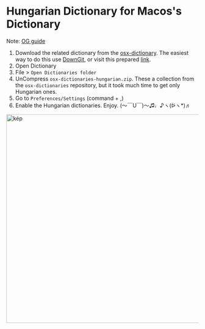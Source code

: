 # Hungarian Dictionary for Macos's Dictionary

Note: [OG guide](https://best-mac-tips.com/2021/05/16/install-custom-dictionaries-on-macos/)
1. Download the related dictionary from the [osx-dictionary](https://github.com/afischer/osx-dictionaries/tree/master/hungarian). The easiest way to do this use [DownGit](https://minhaskamal.github.io/DownGit/#/home), or visit this prepared [link](https://minhaskamal.github.io/DownGit/#/home?url=https:%2F%2Fgithub.com%2Fafischer%2Fosx-dictionaries%2Ftree%2Fmaster%2Fhungarian).
2. Open Dictionary
3. File > `Open Dictionaries folder`
4. UnCompress `osx-dictionaries-hungarian.zip`. These a collection from the `osx-dictionaries` repository, but it took much time to get only Hungarian ones.
5. Go to `Preferences/Settings` (command + ,)
6. Enable the Hungarian dictionaries. Enjoy. (〜￣U￣)〜♫♩♪ヽ(ᐖヽ*)♬
 <img width="548" alt="kép" src="https://github.com/bycym/hun-dic-macos/assets/6736080/41a58f7f-3928-4162-9cda-cce467fff2fd">
